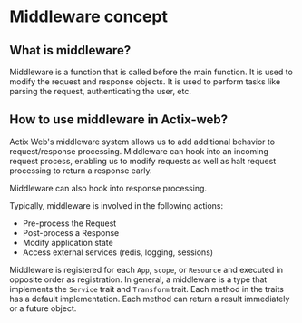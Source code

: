 # Middleware concept

## What is middleware?

Middleware is a function that is called before the main function. It is used to modify the request and response objects. It is used to perform tasks like parsing the request, authenticating the user, etc.

## How to use middleware in Actix-web?

Actix Web's middleware system allows us to add additional behavior to request/response processing. Middleware can hook into an incoming request process, enabling us to modify requests as well as halt request processing to return a response early.

Middleware can also hook into response processing.

Typically, middleware is involved in the following actions:

- Pre-process the Request
- Post-process a Response
- Modify application state
- Access external services (redis, logging, sessions)

Middleware is registered for each `App`, `scope`, or `Resource` and executed in opposite order as registration. In general, a middleware is a type that implements the `Service` trait and `Transform` trait. Each method in the traits has a default implementation. Each method can return a result immediately or a future object.
